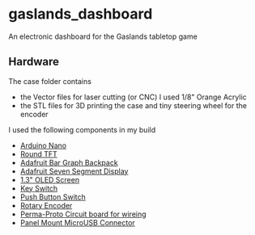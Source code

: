 # gaslands_dashboard
An electronic dashboard for the Gaslands tabletop game

## Hardware
The case folder contains 
- the Vector files for laser cutting (or CNC) I used 1/8" Orange Acrylic
- the STL files for 3D printing the case and tiny steering wheel for the encoder

I used the following components in my build
- [Arduino Nano](https://www.amazon.com/ELEGOO-Arduino-ATmega328P-Without-Compatible/dp/B0713XK923/ref=sr_1_1_sspa?keywords=arduino+nano&qid=1581556362&sr=8-1-spons&psc=1&spLa=ZW5jcnlwdGVkUXVhbGlmaWVyPUE0Tlg4SVYyQkRRTkQmZW5jcnlwdGVkSWQ9QTAwNjk3MzcxNkpJVENRTjk1VElCJmVuY3J5cHRlZEFkSWQ9QTA2NjkyODkxN1hJSjdRU1JQNlpVJndpZGdldE5hbWU9c3BfYXRmJmFjdGlvbj1jbGlja1JlZGlyZWN0JmRvTm90TG9nQ2xpY2s9dHJ1ZQ==)
- [Round TFT](https://www.amazon.com/2-2-inch-Display-Module-Arduino/dp/B07JCV9GF5/ref=sr_1_3?keywords=round+tft&qid=1581556422&sr=8-3)
- [Adafruit Bar Graph Backpack](https://www.adafruit.com/product/1721)
- [Adafruit Seven Segment Display](https://www.adafruit.com/product/1002?gclid=CjwKCAiA4Y7yBRB8EiwADV1haZfbccjibicA2u9EELQtIozuy3DByIjwjPNOEUavqcKbQHWdgT7vwxoCx10QAvD_BwE)
- [1.3" OLED Screen](https://www.amazon.com/gp/product/B07X57CJHX/ref=ppx_yo_dt_b_asin_title_o08_s00?ie=UTF8&psc=1)
- [Key Switch](https://www.aliexpress.com/item/19mm-Brass-chrome-Key-Metal-Waterproof-brass-2-position-Push-Button-Switch-1NO-1NC-Button-press/32899745173.html?spm=2114.13010708.0.0.14274c4dnMJsgc)
- [Push Button Switch](https://www.aliexpress.com/item/19mm-22mm-Reset-Momentary-Metal-Push-Button-Switch-LED-Light-12V-24V-110V-220V-4-Screw/32962370855.html?spm=2114.13010708.0.0.14274c4dnMJsgc)
- [Rotary Encoder](https://www.amazon.com/WGCD-KY-040-Degree-Encoder-Arduino/dp/B07B68H6R8/ref=sr_1_5?keywords=rotary+encoder&qid=1581556807&sr=8-5)
- [Perma-Proto Circuit board for wireing](https://www.adafruit.com/product/1609)
- [Panel Mount MicroUSB Connector](https://www.amazon.com/Adafruit-Panel-Mount-Extension-Cable/dp/B0718XQPGB)
